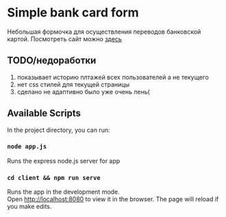 # Simple bank card form

Небольшая формочка для осуществления переводов банковской картой. Посмотреть сайт можно [здесь](https://simple-bank-form.herokuapp.com)

## TODO/недоработки

1. показывает историю плтажей всех пользователей а не текущего
2. нет css стилей для текущей страницы
3. сделано не адаптивно было уже очень лень(

## Available Scripts

In the project directory, you can run:

### `node app.js`

Runs the express node.js server for app

### `cd client && npm run serve`

Runs the app in the development mode.<br />
Open [http://localhost:8080](http://localhost:8080) to view it in the browser.
The page will reload if you make edits.
